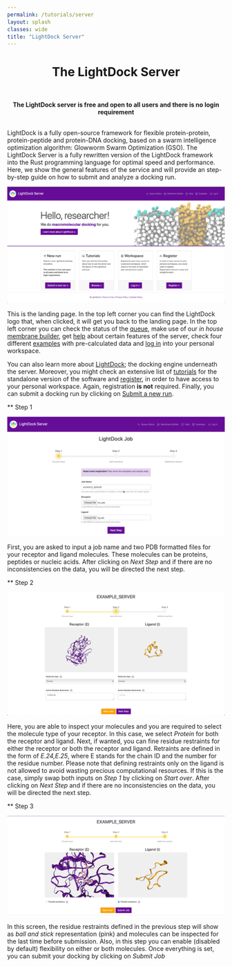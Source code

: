 ```yaml
---
permalink: /tutorials/server
layout: splash
classes: wide
title: "LightDock Server"
---
```


<center><h1 style="margin-top:40px">The LightDock Server</h1></center><br>

**<center>The LightDock server is free and open to all users and there is no login requirement</center><br>**


LightDock is a fully open-source framework for flexible protein-protein, protein-peptide and protein-DNA docking, based on a swarm intelligence optimization algorithm: Glowworm Swarm Optimization (GSO). The LightDock Server is a fully rewritten version of the LightDock framework into the Rust programming language for optimal speed and performance. Here, we show the general features of the service and will provide an step-by-step guide on how to submit and analyze a docking run. 


<center>
    <img src="/tutorials/server/images/landing-page.png">
</center>

This is the landing page. In the top left corner you can find the LightDock logo that, when clicked, it will get you back to the landing page. In the top left corner you can check the status of the [queue](https://server2.lightdock.org/job/queue), make use of our *in house* [membrane builder](https://server2.lightdock.org/membranator), get [help](https://server2.lightdock.org/help) about certain features of the server, check four different [examples](https://server2.lightdock.org/examples) with pre-calculated data and [log in](https://server2.lightdock.org/auth/login) into your personal workspace.

You can also learn more about [LightDock](https://lightdock.org/); the docking engine underneath the server. Moreover, you might check an extensive list of [tutorials](https://lightdock.org/tutorials) for the standalone version of the software and [register](https://server2.lightdock.org/auth/register), in order to have access to your personal workspace. Again, registration **is not** required. Finally, you can submit a docking run by clicking on [Submit a new run](https://server2.lightdock.org/job/quick/step/1).


** Step 1

<center>
    <img src="/tutorials/server/images/step_1.png">
</center>

First, you are asked to input a job name and two PDB formatted files for your receptor and ligand molecules. These molecules can be proteins, peptides or nucleic acids. After clicking on *Next Step* and if there are no inconsistencies on the data, you will be directed the next step.


** Step 2

<center>
    <img src="/tutorials/server/images/step_2.png">
</center>

Here, you are able to inspect your molecules and you are required to select the molecule type of your receptor. In this case, we select *Protein* for both the receptor and ligand. Next, if wanted, you can fine residue restraints for either the receptor or both the receptor and ligand. Retraints are defined in the form of *E.24,E.25*, where E stands for the chain ID and the number for the residue number. Please note that defining restraints only on the ligand is not allowed to avoid wasting precious computational resources. If this is the case, simply swap both inputs on *Step 1* by clicking on *Start over*. After clicking on *Next Step* and if there are no inconsistencies on the data, you will be directed the next step.


** Step 3


<center>
    <img src="/tutorials/server/images/step_3.png">
</center>

In this screen, the residue restraints defined in the previous step will show as *ball and stick* representation (pink) and molecules can be inspected for the last time before submission. Also, in this step you can enable (disabled by default) flexibility on either or both molecules. Once everything is set, you can submit your docking by clicking on *Submit Job*